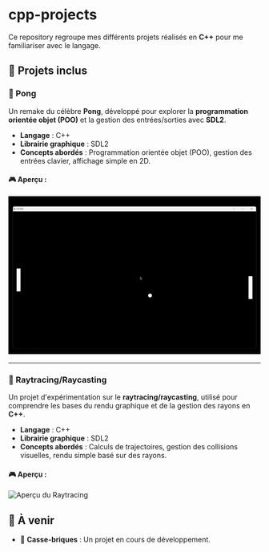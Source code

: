 # cpp-projects

Ce repository regroupe mes différents projets réalisés en **C++** pour me familiariser avec le langage.

## 🚀 Projets inclus

### 🏓 Pong
Un remake du célèbre **Pong**, développé pour explorer la **programmation orientée objet (POO)** et la gestion des entrées/sorties avec **SDL2**.

- **Langage** : C++
- **Librairie graphique** : SDL2
- **Concepts abordés** : Programmation orientée objet (POO), gestion des entrées clavier, affichage simple en 2D.

#### 🎮 Aperçu :
![Aperçu de Pong](previews/pong/1.gif)

---

### 🌌 Raytracing/Raycasting
Un projet d'expérimentation sur le **raytracing/raycasting**, utilisé pour comprendre les bases du rendu graphique et de la gestion des rayons en **C++**.

- **Langage** : C++
- **Librairie graphique** : SDL2
- **Concepts abordés** : Calculs de trajectoires, gestion des collisions visuelles, rendu simple basé sur des rayons.

#### 🎮 Aperçu :
![Aperçu du Raytracing](previews/raytracing/1.gif)


## 📜 À venir
- 🎾 **Casse-briques** : Un projet en cours de développement.

